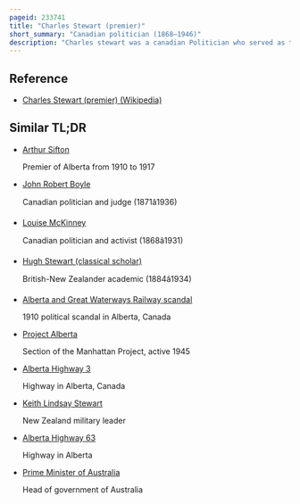 ```yaml
---
pageid: 233741
title: "Charles Stewart (premier)"
short_summary: "Canadian politician (1868–1946)"
description: "Charles stewart was a canadian Politician who served as the third Premier of Alberta from 1917 until 1921. Born in Strabane, Ontario, in then Wentworth County, Stewart was a Farmer who moved west to Alberta after his Farm was destroyed by a Storm. There he became active in Politics and was elected to the alberta legislative Assembly in 1909. He served as Minister of public Works and Minister of municipal Affairs he was the first Person to hold the latter Position in Alberta in the Government of Arthur Sifton. Stewart was named his Replacement when Sifton left provincial Politics in 1917 to join the federal Cabinet."
---
```


## Reference

- [Charles Stewart (premier) (Wikipedia)](https://en.wikipedia.org/?curid=233741)

## Similar TL;DR

- [Arthur Sifton](/tldr/en/arthur-sifton)

  Premier of Alberta from 1910 to 1917

- [John Robert Boyle](/tldr/en/john-robert-boyle)

  Canadian politician and judge (1871â1936)

- [Louise McKinney](/tldr/en/louise-mckinney)

  Canadian politician and activist (1868â1931)

- [Hugh Stewart (classical scholar)](/tldr/en/hugh-stewart-classical-scholar)

  British-New Zealander academic (1884â1934)

- [Alberta and Great Waterways Railway scandal](/tldr/en/alberta-and-great-waterways-railway-scandal)

  1910 political scandal in Alberta, Canada

- [Project Alberta](/tldr/en/project-alberta)

  Section of the Manhattan Project, active 1945

- [Alberta Highway 3](/tldr/en/alberta-highway-3)

  Highway in Alberta, Canada

- [Keith Lindsay Stewart](/tldr/en/keith-lindsay-stewart)

  New Zealand military leader

- [Alberta Highway 63](/tldr/en/alberta-highway-63)

  Highway in Alberta

- [Prime Minister of Australia](/tldr/en/prime-minister-of-australia)

  Head of government of Australia
